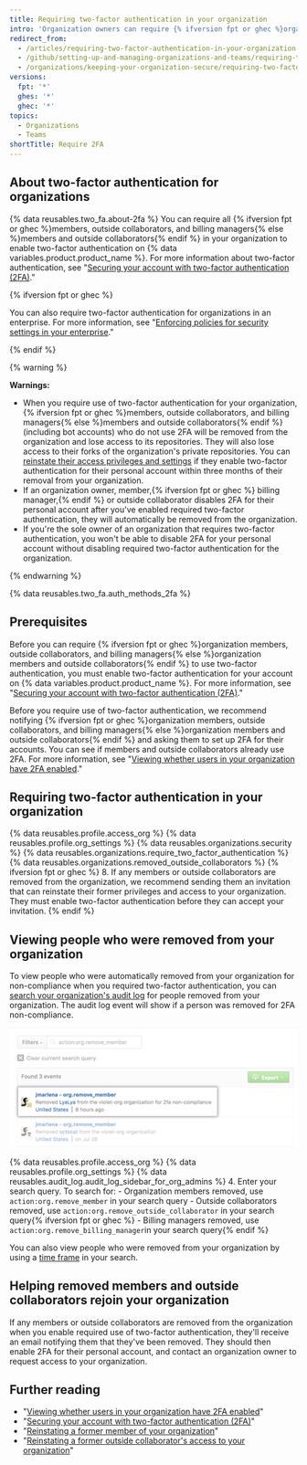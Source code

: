 ```yaml
---
title: Requiring two-factor authentication in your organization
intro: 'Organization owners can require {% ifversion fpt or ghec %}organization members, outside collaborators, and billing managers{% else %}organization members and outside collaborators{% endif %} to enable two-factor authentication for their personal accounts, making it harder for malicious actors to access an organization''s repositories and settings.'
redirect_from:
  - /articles/requiring-two-factor-authentication-in-your-organization
  - /github/setting-up-and-managing-organizations-and-teams/requiring-two-factor-authentication-in-your-organization
  - /organizations/keeping-your-organization-secure/requiring-two-factor-authentication-in-your-organization
versions:
  fpt: '*'
  ghes: '*'
  ghec: '*'
topics:
  - Organizations
  - Teams
shortTitle: Require 2FA
---
```


## About two-factor authentication for organizations

{% data reusables.two_fa.about-2fa %} You can require all {% ifversion fpt or ghec %}members, outside collaborators, and billing managers{% else %}members and outside collaborators{% endif %} in your organization to enable two-factor authentication on {% data variables.product.product_name %}. For more information about two-factor authentication, see "[Securing your account with two-factor authentication (2FA)](/github/authenticating-to-github/securing-your-account-with-two-factor-authentication-2fa)."

{% ifversion fpt or ghec %}

You can also require two-factor authentication for organizations in an enterprise. For more information, see "[Enforcing policies for security settings in your enterprise](/admin/policies/enforcing-policies-for-your-enterprise/enforcing-policies-for-security-settings-in-your-enterprise)."

{% endif %}

{% warning %}

**Warnings:**

- When you require use of two-factor authentication for your organization, {% ifversion fpt or ghec %}members, outside collaborators, and billing managers{% else %}members and outside collaborators{% endif %} (including bot accounts) who do not use 2FA will be removed from the organization and lose access to its repositories. They will also lose access to their forks of the organization's private repositories. You can [reinstate their access privileges and settings](/articles/reinstating-a-former-member-of-your-organization) if they enable two-factor authentication for their personal account within three months of their removal from your organization.
- If an organization owner, member,{% ifversion fpt or ghec %} billing manager,{% endif %} or outside collaborator disables 2FA for their personal account after you've enabled required two-factor authentication, they will automatically be removed from the organization.
- If you're the sole owner of an organization that requires two-factor authentication, you won't be able to disable 2FA for your personal account without disabling required two-factor authentication for the organization.

{% endwarning %}

{% data reusables.two_fa.auth_methods_2fa %}

## Prerequisites

Before you can require {% ifversion fpt or ghec %}organization members, outside collaborators, and billing managers{% else %}organization members and outside collaborators{% endif %} to use two-factor authentication, you must enable two-factor authentication for your account on {% data variables.product.product_name %}. For more information, see "[Securing your account with two-factor authentication (2FA)](/github/authenticating-to-github/securing-your-account-with-two-factor-authentication-2fa)."

Before you require use of two-factor authentication, we recommend notifying {% ifversion fpt or ghec %}organization members, outside collaborators, and billing managers{% else %}organization members and outside collaborators{% endif %} and asking them to set up 2FA for their accounts. You can see if members and outside collaborators already use 2FA. For more information, see "[Viewing whether users in your organization have 2FA enabled](/organizations/keeping-your-organization-secure/viewing-whether-users-in-your-organization-have-2fa-enabled)."

## Requiring two-factor authentication in your organization

{% data reusables.profile.access_org %}
{% data reusables.profile.org_settings %}
{% data reusables.organizations.security %}
{% data reusables.organizations.require_two_factor_authentication %}
{% data reusables.organizations.removed_outside_collaborators %}
{% ifversion fpt or ghec %}
8. If any members or outside collaborators are removed from the organization, we recommend sending them an invitation that can reinstate their former privileges and access to your organization. They must enable two-factor authentication before they can accept your invitation.
{% endif %}

## Viewing people who were removed from your organization

To view people who were automatically removed from your organization for non-compliance when you required two-factor authentication, you can [search your organization's audit log](/organizations/keeping-your-organization-secure/reviewing-the-audit-log-for-your-organization#accessing-the-audit-log) for people removed from your organization. The audit log event will show if a person was removed for 2FA non-compliance.

![Audit log event showing a user removed for 2FA non-compliance](/assets/images/help/2fa/2fa_noncompliance_audit_log_search.png)

{% data reusables.profile.access_org %}
{% data reusables.profile.org_settings %}
{% data reusables.audit_log.audit_log_sidebar_for_org_admins %}
4. Enter your search query. To search for:
    - Organization members removed, use `action:org.remove_member` in your search query
    - Outside collaborators removed, use `action:org.remove_outside_collaborator` in your search query{% ifversion fpt or ghec %}
    - Billing managers removed, use `action:org.remove_billing_manager`in your search query{% endif %}

 You can also view people who were removed from your organization by using a [time frame](/articles/reviewing-the-audit-log-for-your-organization/#search-based-on-time-of-action) in your search.

## Helping removed members and outside collaborators rejoin your organization

If any members or outside collaborators are removed from the organization when you enable required use of two-factor authentication, they'll receive an email notifying them that they've been removed. They should then enable 2FA for their personal account, and contact an organization owner to request access to your organization.

## Further reading

- "[Viewing whether users in your organization have 2FA enabled](/articles/viewing-whether-users-in-your-organization-have-2fa-enabled)"
- "[Securing your account with two-factor authentication (2FA)](/articles/securing-your-account-with-two-factor-authentication-2fa)"
- "[Reinstating a former member of your organization](/articles/reinstating-a-former-member-of-your-organization)"
- "[Reinstating a former outside collaborator's access to your organization](/articles/reinstating-a-former-outside-collaborator-s-access-to-your-organization)"
